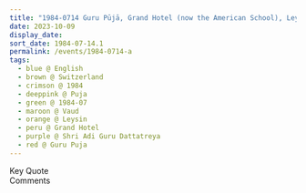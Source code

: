 ```yaml
---
title: "1984-0714 Guru Pūjā, Grand Hotel (now the American School), Leysin, Vaud, Switzerland"
date: 2023-10-09
display_date: 
sort_date: 1984-07-14.1
permalink: /events/1984-0714-a
tags:
  - blue @ English
  - brown @ Switzerland
  - crimson @ 1984
  - deeppink @ Puja
  - green @ 1984-07
  - maroon @ Vaud
  - orange @ Leysin
  - peru @ Grand Hotel
  - purple @ Shri Adi Guru Dattatreya
  - red @ Guru Puja
---
```


<wave-list>
  <list-title color="green" width="75">Key Quote</list-title>
  <list-item color="BlanchedAlmond"  width="200"></list-item>
  <list-item color="Lavender"></list-item>
  <list-item color="BlanchedAlmond"></list-item>
</wave-list>

<br>

<wave-list>
  <list-title color="green" width="75">Comments</list-title>
  <list-item color="BlanchedAlmond"  width="200"></list-item>
  <list-item color="Lavender"></list-item>
  <list-item color="BlanchedAlmond"></list-item>
</wave-list>